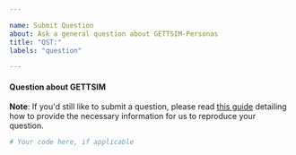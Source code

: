```yaml
---

name: Submit Question
about: Ask a general question about GETTSIM-Personas
title: "QST:"
labels: "question"

---
```


#### Question about GETTSIM

**Note**: If you'd still like to submit a question, please read [this guide](
https://matthewrocklin.com/blog/work/2018/02/28/minimal-bug-reports) detailing how to
provide the necessary information for us to reproduce your question.

```python
# Your code here, if applicable
```
